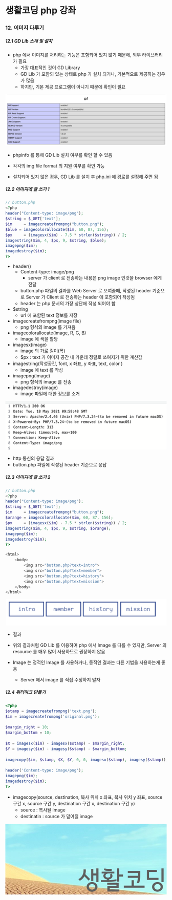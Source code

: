 # 생활코딩 php 강좌

### 12. 이미지 다루기

##### 12.1 GD Lib 소개 및 설치

* php 에서 이미지를 처리하는 기능은 포함되어 있지 않기 때문에, 외부 라이브러리가 필요
  * 가장 대표적인 것이 GD Library
  * GD Lib 가 포함되 있는 상태로 php 가 설치 되거나, 기본적으로 제공하는 경우가 많음
  * 하지만, 기본 제공 프로그램이 아니기 때문에 확인이 필요



![12_1_1_check_GDLib](./imgs/12_1_1.png)

* phpinfo 를 통해 GD Lib 설치 여부를 확인 할 수 있음
* 각각의 img file format 의 지원 여부를 확인 가능





* 설치되어 있지 않은 경우, GD Lib 를 설치 후 php.ini 에 경로를 설정해 주면 됨





##### 12.2 이미지에 글 쓰기 1

```php
// button.php
<?php
header("Content-type: image/png");
$string = $_GET['text'];
$im     = imagecreatefrompng("button.png");
$blue = imagecolorallocate($im, 60, 87, 156);
$px     = (imagesx($im) - 7.5 * strlen($string)) / 2;
imagestring($im, 4, $px, 9, $string, $blue);
imagepng($im);
imagedestroy($im);
?>
```

* header()
  * Content-type: image/png 
    * server 가 client 로 전송하는 내용은 png image 인것을 browser 에게 전달
  * button.php 파일의 결과를 Web Server 로 보여줄때, 작성된 header 기준으로 Server 가 Client 로 전송하는 header 에 포함되어 작성됨
  * header 는 php 문서의 가장 상단에 작성 되어야 함
* $string
  * url 에 포함된 text 정보를 저장
* imagecreatefrompng(image file)
  * png 형식의 image 를 가져옴
* imagecolorallocate(image, R, G, B)
  * image 에 색을 할당
* imagesx(image)
  * image 의 가로 길이(폭)
  * $px : text 가 이미지 공간 내 가운데 정렬로 쓰여지기 위한 계산값
* imagestring(작성공간, font,  x 좌표, y 좌표, text, color )
  * image 에 text 를 작성
* imagepng(image)
  * png 형식의 image 를 전송
* imagedestroy(image)
  * image 파일에 대한 정보를 소거





![12_2_1_hader](./imgs/12_2_1.png)

* http 통신의 응답 결과
* button.php 파일에 작성된 header 기준으로 응답







##### 12.3 이미지에 글 쓰기 2



```php
// button.php
<?php
header("Content-type: image/png");
$string = $_GET['text'];
$im     = imagecreatefrompng("button.png");
$orange = imagecolorallocate($im, 60, 87, 156);
$px     = (imagesx($im) - 7.5 * strlen($string)) / 2;
imagestring($im, 4, $px, 9, $string, $orange);
imagepng($im);
imagedestroy($im);
?>
```



```php
<html>
    <body>
        <img src="button.php?text=intro">
        <img src="button.php?text=member">
        <img src="button.php?text=history">
        <img src="button.php?text=mission">
    </body>
</html>
```



![12_3_1_result](./imgs/12_3_1.png)

* 결과





* 위의 결과처럼 GD Lib 를 이용하여 php 에서 Image 를 다를 수 있지만, Server 의 resource 를 매우 많이 사용하므로 권장하지 않음
* Image 는 정적인 Image 를 사용하거나, 동적인 결과는 다른 기법을 사용하는게 좋음
  * Server 에서 image 를 직접 수정하지 말자







##### 12.4 워터마크 만들기

```php
<?php
$stamp = imagecreatefrompng('text.png');
$im = imagecreatefrompng('original.png');

$margin_right = 10;
$margin_bottom = 10;

$X = imagesx($im) - imagesx($stamp) - $margin_right;
$Y = imagesy($im) - imagesy($stamp) - $margin_bottom;

imagecopy($im, $stamp, $X, $Y, 0, 0, imagesx($stamp), imagesy($stamp));

header('Content-type: image/png');
imagepng($im);
imagedestroy($im);
?>
```

* imagecopy(source, destination, 복사 위치 x 좌표, 복사 위치 y 좌표, source 구간 x, source 구간 y, destination 구간 x, destination 구간 y)
  * source : 복사될 image
  * destinatin : source 가 덮어질 image





![12_4_1_result](./imgs/12_4_1.png)

